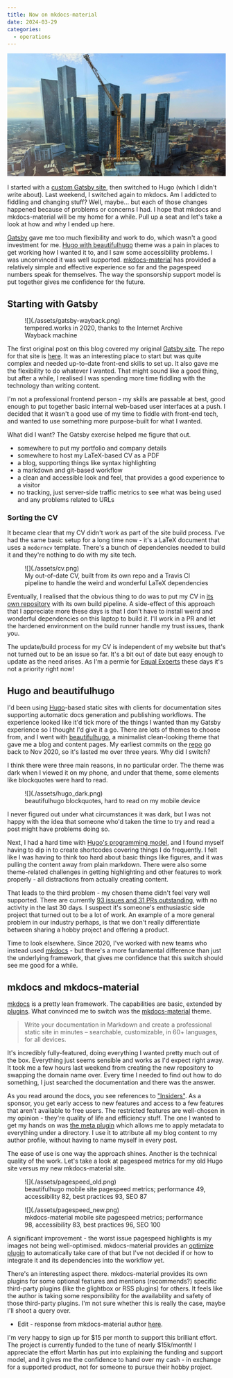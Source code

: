 ```yaml
---
title: Now on mkdocs-material
date: 2024-03-29
categories:
  - operations
---
```


![A photo from a hotel in Manchester, of a new tower construction nearby in the foreground with skyline in the background](./assets/hero.jpg)

I started with a [custom Gatsby site](../2018-08-19-setting-up-a-gatsby-site/index.md), then switched to Hugo (which I didn't write about). Last weekend, I switched again to mkdocs. Am I addicted to fiddling and changing stuff? Well, maybe... but each of those changes happened because of problems or concerns I had. I hope that mkdocs and mkdocs-material will be my home for a while. Pull up a seat and let's take a look at how and why I ended up here.

<!-- more -->

[Gatsby](#starting-with-gatsby) gave me too much flexibility and work to do, which wasn't a good investment for me. [Hugo with beautifulhugo](#hugo-and-beautifulhugo) theme was a pain in places to get working how I wanted it to, and I saw some accessibility problems. I was unconvinced it was well supported. [mkdocs-material](#mkdocs-and-mkdocs-material) has provided a relatively simple and effective experience so far and the pagespeed numbers speak for themselves. The way the sponsorship support model is put together gives me confidence for the future.

## Starting with Gatsby

<figure markdown="span">
  ![](./assets/gatsby-wayback.png)
  <figcaption>tempered.works in 2020, thanks to the Internet Archive Wayback machine</figcaption>
</figure>

The first original post on this blog covered my original [Gatsby site](../2018-08-19-setting-up-a-gatsby-site/index.md).
The repo for that site is [here](https://github.com/brabster/tw-site).
It was an interesting place to start but was quite complex and needed up-to-date front-end skills to set up.
It also gave me the flexibility to do whatever I wanted.
That might sound like a good thing, but after a while, I realised I was spending more time fiddling with the technology than writing content.

I'm not a professional frontend person - my skills are passable at best, good enough to put together basic internal web-based user interfaces at a push.
I decided that it wasn't a good use of my time to fiddle with front-end tech, and wanted to use something more purpose-built for what I wanted.

What did I want? The Gatsby exercise helped me figure that out.

- somewhere to put my portfolio and company details
- somewhere to host my LaTeX-based CV as a PDF
- a blog, supporting things like syntax highlighting
- a markdown and git-based workflow
- a clean and accessible look and feel, that provides a good experience to a visitor
- no tracking, just server-side traffic metrics to see what was being used and any problems related to URLs

### Sorting the CV

It became clear that my CV didn't work as part of the site build process.
I've had the same basic setup for a long time now - it's a LaTeX document that uses a `moderncv` template.
There's a bunch of dependencies needed to build it and they're nothing to do with my site tech.

<figure markdown="span">
  ![](./assets/cv.png)
  <figcaption>My out-of-date CV, built from its own repo and a Travis CI pipeline to handle the weird and wonderful LaTeX dependencies</figcaption>
</figure>

Eventually, I realised that the obvious thing to do was to put my CV in [its own repository](https://github.com/brabster/tw-site-md) with its own build pipeline.
A side-effect of this approach that I appreciate more these days is that I don't have to install weird and wonderful dependencies on this laptop
to build it. I'll work in a PR and let the hardened environment on the build runner handle my trust issues, thank you.

The update/build process for my CV is independent of my website but that's not turned out to be an issue so far.
It's a bit out of date but easy enough to update as the need arises. As I'm a permie for [Equal Experts](https://equalexperts.com) these days it's not a priority right now!

## Hugo and beautifulhugo

I'd been using [Hugo](https://gohugo.io/)-based static sites with clients for documentation sites supporting automatic docs generation and publishing workflows.
The experience looked like it'd tick more of the things I wanted than my Gatsby experience so I thought I'd give it a go. There are lots of themes to choose from, and I went with [beautifulhugo](https://themes.gohugo.io/themes/beautifulhugo/), a minimalist clean-looking theme that gave me a blog and content pages. My earliest commits on the [repo](https://github.com/brabster/tw-site-hugo) go back to Nov 2020, so it's lasted me over three years. Why did I switch?

I think there were three main reasons, in no particular order.
The theme was dark when I viewed it on my phone, and under that theme, some elements like blockquotes were hard to read.

<figure markdown="span">
  ![](./assets/hugo_dark.png)
  <figcaption>beautifulhugo blockquotes, hard to read on my mobile device</figcaption>
</figure>

I never figured out under what circumstances it was dark, but I was not happy with the idea that someone who'd taken the time to try and read a post might have problems doing so.

Next, I had a hard time with [Hugo's programming model](https://gohugo.io/templates/introduction/), and I found myself having to dip in to create shortcodes covering things I do frequently. I felt like I was having to think too hard about basic things like figures, and it was pulling the content away from plain markdown. There were also some theme-related challenges in getting highlighting and other features to work properly - all distractions from actually creating content.

That leads to the third problem - my chosen theme didn't feel very well supported. There are currently [93 issues and 31 PRs outstanding](https://github.com/halogenica/beautifulhugo), with no activity in the last 30 days. I suspect it's someone's enthusiastic side project that turned out to be a lot of work. An example of a more general problem in our industry perhaps, is that we don't really differentiate between sharing a hobby project and offering a product.

Time to look elsewhere. Since 2020, I've worked with new teams who instead used [mkdocs](https://www.mkdocs.org/) - but there's a more fundamental difference than just the underlying framework, that gives me confidence that this switch should see me good for a while.

## mkdocs and mkdocs-material

[mkdocs](https://www.mkdocs.org/) is a pretty lean framework. The capabilities are basic, extended by [plugins](https://www.mkdocs.org/dev-guide/plugins/). What convinced me to switch was the [mkdocs-material](https://squidfunk.github.io/mkdocs-material/) theme.

> Write your documentation in Markdown and create a professional static site in minutes – searchable, customizable, in 60+ languages, for all devices.

It's incredibly fully-featured, doing everything I wanted pretty much out of the box. Everything just seems sensible and works as I'd expect right away. It took me a few hours last weekend from creating the new repository to swapping the domain name over. Every time I needed to find out how to do something, I just searched the documentation and there was the answer.

As you read around the docs, you see references to ["Insiders"](https://squidfunk.github.io/mkdocs-material/insiders/?h=insider#what-is-insiders). As a sponsor, you get early access to new features and access to a few features that aren't available to free users. The restricted features are well-chosen in my opinion - they're quality of life and efficiency stuff. The one I wanted to get my hands on was [the meta plugin](https://squidfunk.github.io/mkdocs-material/plugins/meta/?h=meta) which allows me to apply metadata to everything under a directory. I use it to attribute all my blog content to my author profile, without having to name myself in every post.

The ease of use is one way the approach shines. Another is the technical quality of the work. Let's take a look at pagespeed metrics for my old Hugo site versus my new mkdocs-material site.

<figure markdown="span">
  ![](./assets/pagespeed_old.png)
  <figcaption>beautifulhugo mobile site pagespeed metrics; performance 49, accessibility 82, best practices 93, SEO 87</figcaption>
</figure>

<figure markdown="span">
  ![](./assets/pagespeed_new.png)
  <figcaption>mkdocs-material mobile site pagespeed metrics; performance 98, accessibility 83, best practices 96, SEO 100</figcaption>
</figure>

A significant improvement - the worst issue pagespeed highlights is my images not being well-optimised. mkdocs-material provides an [optimize plugin](https://squidfunk.github.io/mkdocs-material/plugins/optimize/) to automatically take care of that but I've not decided if or how to integrate it and its dependencies into the workflow yet.

There's an interesting aspect there. mkdocs-material provides its own plugins for some optional features and mentions (recommends?) specific third-party plugins (like the glightbox or RSS plugins) for others. It feels like the author is taking some responsibility for the availability and safety of those third-party plugins. I'm not sure whether this is really the case, maybe I'll shoot a query over.

- Edit - response from mkdocs-material author [here](https://github.com/squidfunk/mkdocs-material/discussions/6997#discussioncomment-8971925).

I'm very happy to sign up for $15 per month to support this brilliant effort. The project is currently funded to the tune of nearly $15k/month! I appreciate the effort Martin has put into explaining the funding and support model, and it gives me the confidence to hand over my cash - in exchange for a supported product, not for someone to pursue their hobby project.
